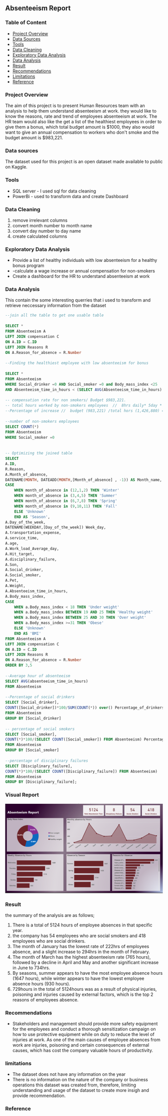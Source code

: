 ## Absenteeism Report
### Table of Content
- [Project Overview](#project-overview)
- [Data Sources](#data-sources)
- [Tools](#tools)
- [Data Cleaning](#data-cleaning)
- [Exploratory Data Analysis](#exploratory-data-analysis)
- [Data Analysis](#data-analysis)
- [Result](#result)
- [Recommendations](#recommendations)
- [Limitations](#limitations)
- [Reference](#reference)

### Project Overview
The aim of this project is to present Human Resources team with an analysis to help them understand absenteeism at work. they would like to know the reasons, rate and trend of employees absenteeism at work. The HR team would also like the get a list of the healthiest employees in order to give them a bonus, which total budget amount is $1000, they also would want to give an annual compensation to workers who don't smoke and the budget amount is $983,221.

### Data sources
The dataset used for this project is an open dataset made available to public on Kaggle.

### Tools
- SQL server - I used sql for data cleaning 
- PowerBi - used to transform data and create Dashboard

### Data Cleaning
1. remove irrelevant columns
2. convert month number to month name
3. convert day number to day name
4. create calculated columns

### Exploratory Data Analysis
- Provide a list of healthy individuals with low absenteeism for a healthy bonus program
- -calculate a wage increase or annual compensation for non-smokers
- Create a dashboard for the HR to understand absenteeism at work

### Data Analysis
This contain the some interesting querries that i used to transform and retrieve neccessary information from the dataset

```sql
--join all the table to get one usable table

SELECT *
FROM Absenteeism A
LEFT JOIN compensation C
ON A.ID = C.ID
LEFT JOIN Reasons R
ON A.Reason_for_absence = R.Number

--Finding the healthiest employee with low absenteeism for bonus

SELECT * 
FROM Absenteeism
WHERE Social_drinker =0 AND Social_smoker =0 and Body_mass_index <25
AND Absenteeism_time_in_hours < (SELECT AVG(Absenteeism_time_in_hours) FROM absenteeism)

-- compensation rate for non smokers/ Budget $983,221. 
-- total hours worked by non-smokers employees  //  8hrs daily* 5day * 52weeks * 686 employees non_smokers  =1,426,880.
--Percentage of increase //  budget (983,221) /total hors (1,426,880) = 0.68

--number of non-smokers employees
SELECT COUNT(*)
FROM Absenteeism
WHERE Social_smoker =0		


-- Optimizing the joined table
SELECT 
A.ID,
R.Reason,
A.Month_of_absence,
DATENAME(MONTH, DATEADD(MONTH,[Month_of_absence] , -1)) AS Month_name,
CASE 
	WHEN month_of_absence in (12,1,2) THEN 'Winter'
	WHEN month_of_absence in (3,4,5) THEN 'Summer'
	WHEN month_of_absence in (6,7,8) THEN 'Spring'
	WHEN month_of_absence in (9,10,11) THEN 'Fall'
	ELSE 'Unknown'
	END AS 'Season',
A.Day_of_the_week,
DATENAME(WEEKDAY,[Day_of_the_week]) Week_day,
A.transportation_expense,
A.service_time,
A.age,
A.Work_load_Average_day,
A.Hit_target,
A.disciplinary_failure,
A.Son,
A.Social_drinker,
A.Social_smoker,
A.Pet,
A.Weight,
A.Absenteeism_time_in_hours,
A.Body_mass_index,
CASE
	WHEN a.Body_mass_index < 18 THEN 'Under weight'
	WHEN a.Body_mass_index BETWEEN 19 AND 25 THEN 'Healthy weight'
	WHEN a.Body_mass_index BETWEEN 25 AND 30 THEN 'Over weight'
	WHEN a.Body_mass_index >=31 THEN 'Obese'
	ELSE 'Unknown'
	END AS 'BMI'
FROM Absenteeism A
LEFT JOIN compensation C
ON A.ID = C.ID
LEFT JOIN Reasons R
ON A.Reason_for_absence = R.Number
ORDER BY 3,5

--Average hour of absenteeism
SELECT AVG(absenteeism_time_in_hours)
FROM Absenteeism

--Percentage of social drinkers
SELECT [Social_drinker], 
COUNT([Social_drinker])*100/SUM(COUNT(*)) over() Percentage_of_drinkers
FROM Absenteeism
GROUP BY [Social_drinker]

-- percentage of social smokers
SELECT [Social_smoker],
COUNT(*)*100/(SELECT COUNT([Social_smoker]) FROM Absenteeism) Percentage_of_smokers
FROM Absenteeism
GROUP BY [Social_smoker]

--percentage of disciplinary failures
SELECT [Disciplinary_failure],
COUNT(*)*100/(SELECT COUNT([Disciplinary_failure]) FROM Absenteeism)
FROM Absenteeism
GROUP BY [Disciplinary_failure];
```
### Visual Report

![](dashboard_png.png)

### Result
the summary of the analysis are as follows;
1. There is a total of 5124 hours of employee absences in that specific year.
2. the company has 54 employees who are social smokers and 418 employees who are social drinkers. 
3. The month of January has the lowest rate of 222hrs of employees absence, and a slight increase to 294hrs in the month of February.
4. The month of March has the highest absenteeism rate (765 hours), followed by a decline in April and May and another significant increase in June to 734hrs.
5. By seasons, summer appears to have the most employee absence hours (1647 hours), while winter appears to have the lowest employee absence hours (930 hours).
6. 729hours in the total of 5124hours was as a result of physical injuries, poisoning and injuries caused by external factors, which is the top 2 reasons of employees absence.

### Recommendations
- Stakeholders and management should provide more safety equipment for the employees and conduct a thorough sensitization campaign on how to use protective equipment while on duty to reduce the level of injuries at work. As one of the main causes of employee absences from work are injuries, poisoning and certain consequences of external causes, which has cost the company valuable hours of productivity.
  

### limitations
- The dataset does not have any information on the year
- There is no information on the nature of the company or business operations this dataset was created from, therefore, limiting understanding and usage of the dataset to create more insigh and provide recommendation.

### Reference








